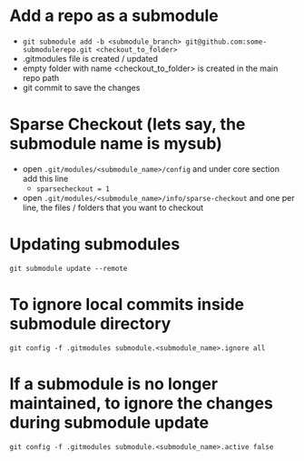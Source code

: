 # Add a repo as a submodule
 - ```git submodule add -b <submodule_branch> git@github.com:some-submodulerepo.git <checkout_to_folder>```
 - .gitmodules file is created / updated
 - empty folder with name <checkout_to_folder> is created in the main repo path
 - git commit to save the changes
 
# Sparse Checkout (lets say, the submodule name is __mysub__)
 - open `.git/modules/<submodule_name>/config` and under core section add this line
   - ```sparsecheckout = 1```
 - open `.git/modules/<submodule_name>/info/sparse-checkout` and one per line, the files / folders that you want to checkout
 
# Updating submodules
 ```git submodule update --remote```
 
# To ignore local commits inside submodule directory
 ```git config -f .gitmodules submodule.<submodule_name>.ignore all```
 
# If a submodule is no longer maintained, to ignore the changes during submodule update
```git config -f .gitmodules submodule.<submodule_name>.active false```
